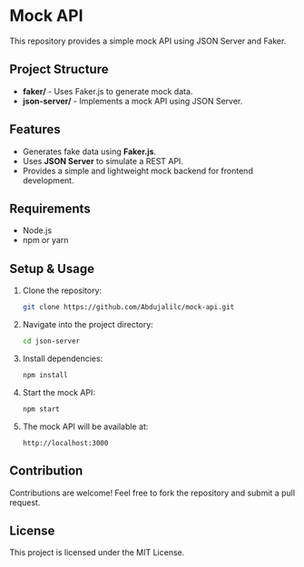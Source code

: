 # Mock API

This repository provides a simple mock API using JSON Server and Faker.

## Project Structure

- **faker/** - Uses Faker.js to generate mock data.
- **json-server/** - Implements a mock API using JSON Server.

## Features

- Generates fake data using **Faker.js**.
- Uses **JSON Server** to simulate a REST API.
- Provides a simple and lightweight mock backend for frontend development.

## Requirements

- Node.js
- npm or yarn

## Setup & Usage

1. Clone the repository:
   ```sh
   git clone https://github.com/Abdujalilc/mock-api.git
   ```
2. Navigate into the project directory:
   ```sh
   cd json-server
   ```
3. Install dependencies:
   ```sh
   npm install
   ```
4. Start the mock API:
   ```sh
   npm start
   ```
5. The mock API will be available at:
   ```
   http://localhost:3000
   ```

## Contribution

Contributions are welcome! Feel free to fork the repository and submit a pull request.

## License

This project is licensed under the MIT License.
